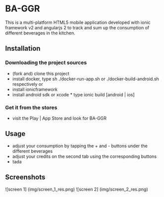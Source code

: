 # BA-GGR

This is a multi-platform HTML5 mobile application developed with ionic framework v2 and angularjs 2
to track and sum up the consumption of different beverages in the kitchen.

## Installation

### Downloading the project sources 

 * (fork and) clone this project
  * install docker, type sh ./docker-run-app.sh or ./docker-build-android.sh respectively
  or 
  * install ionicframework 
   * install android sdk or xcode 
    * type ionic build [android | ios]

### Get it from the stores

 * visit the Play | App Store and look for BA-GGR

## Usage 

 * adjust your consumption by tapping the + and - buttons under the different beverages
  * adjust your credits on the second tab using the corresponding buttons 
   * tada

## Screenshots

![screen 1] (img/screen_1_res.png) 
![screen 2] (img/screen_2_res.png)

